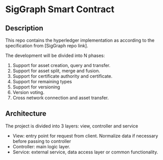 # SigGraph Smart Contract
## Description
This repo contains the hyperledger implementation as according to the specification from [SigGraph repo link].

The development will be divided into N phases:
1. Support for asset creation, query and transfer.
2. Support for asset split, merge and fusion.
3. Support for certificate authority and certificate.
4. Support for remaining types
5. Support for versioning
6. Version voting.
7. Cross network connection and asset transfer.

## Architecture
The project is divided into 3 layers: view, controller and service

- View: entry point for request from client. Normalize data if necessary before passing to controller
- Controller: main logic layer.
- Service: external service, data access layer or common functionality.

